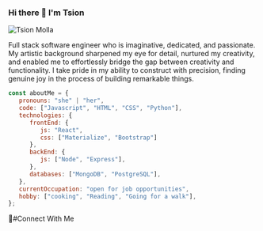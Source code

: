 ### Hi there 👋 I'm Tsion


![Tsion Molla](https://github.com/tsion-oss/tsion-oss/assets/114117480/c96d71d2-2fa5-48f9-a01a-31dc12b173f8)


Full stack software engineer who is imaginative, dedicated, and passionate. My artistic background sharpened my eye for detail, nurtured my creativity, and enabled me to effortlessly bridge the gap between creativity and functionality. I take pride in my ability to construct with precision, finding genuine joy in the process of building remarkable things.

```javascript
const aboutMe = {
   pronouns: "she" | "her",
   code: ["Javascript", "HTML", "CSS", "Python"],
   technologies: {
      frontEnd: {
         js: "React",
         css: ["Materialize", "Bootstrap"]
      },
      backEnd: {
         js: ["Node", "Express"],
      },
      databases: ["MongoDB", "PostgreSQL"],
   },
   currentOccupation: "open for job opportunities",
   hobby: ["cooking", "Reading", "Going for a walk"],
};
```

 🤝#Connect With Me
